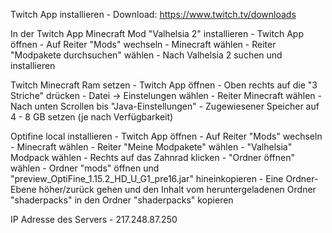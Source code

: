 Twitch App installieren 
	- Download: https://www.twitch.tv/downloads

In der Twitch App Minecraft Mod "Valhelsia 2" installieren
	- Twitch App öffnen
	- Auf Reiter "Mods" wechseln
	- Minecraft wählen
	- Reiter "Modpakete durchsuchen" wählen
	- Nach Valhelsia 2 suchen und installieren

Twitch Minecraft Ram setzen
	- Twitch App öffnen
	- Oben rechts auf die "3 Striche" drücken
	- Datei -> Einstelungen wählen
	- Reiter Minecraft wählen
	- Nach unten Scrollen bis "Java-Einstellungen"
	- Zugewiesener Speicher auf 4 - 8 GB setzen (je nach Verfügbarkeit)

Optifine local installieren
	- Twitch App öffnen
	- Auf Reiter "Mods" wechseln
	- Minecraft wählen
	- Reiter "Meine Modpakete" wählen
	- "Valhelsia" Modpack wählen
	- Rechts auf das Zahnrad klicken
	- "Ordner öffnen" wählen
	- Ordner "mods" öffnen und "preview_OptiFine_1.15.2_HD_U_G1_pre16.jar" hineinkopieren
	- Eine Ordner-Ebene höher/zurück gehen und den Inhalt vom heruntergeladenen Ordner "shaderpacks" in den Ordner "shaderpacks" kopieren

IP Adresse des Servers 
	- 217.248.87.250